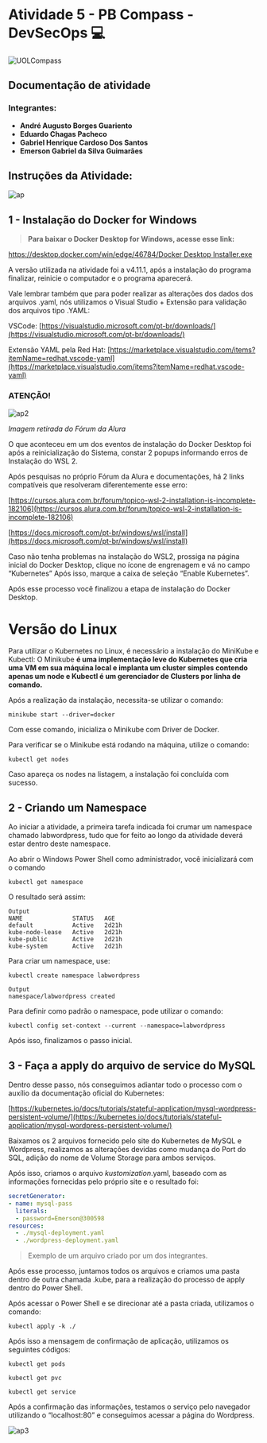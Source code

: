 # Atividade 5 - PB Compass - DevSecOps **💻**

![UOLCompass](https://user-images.githubusercontent.com/63206031/184054741-3c1f3e23-1595-43e8-bba8-46c76acb50fd.png)


## **Documentação de atividade**

### **Integrantes:**

- ****André Augusto Borges Guariento****
- ****Eduardo Chagas Pacheco****
- ****Gabriel Henrique Cardoso Dos Santos****
- **Emerson Gabriel da Silva Guimarães**

## Instruções da Atividade:

![ap](https://user-images.githubusercontent.com/63206031/184054831-cf7df894-b123-402d-a8fd-ec818a979051.jpeg)


## 1 - Instalação do Docker for Windows

> **Para baixar o Docker Desktop for Windows, acesse esse link:**
> 

[https://desktop.docker.com/win/edge/46784/Docker Desktop Installer.exe](https://desktop.docker.com/win/edge/46784/Docker%20Desktop%20Installer.exe)

A versão utilizada na atividade foi a v4.11.1, após a instalação do programa finalizar, reinicie o computador e o programa aparecerá. 

Vale lembrar também que para poder realizar as alterações dos dados dos arquivos .yaml, nós utilizamos o Visual Studio + Extensão para validação dos arquivos tipo .YAML:

VSCode: [https://visualstudio.microsoft.com/pt-br/downloads/](https://visualstudio.microsoft.com/pt-br/downloads/)

Extensão YAML pela Red Hat: [https://marketplace.visualstudio.com/items?itemName=redhat.vscode-yaml](https://marketplace.visualstudio.com/items?itemName=redhat.vscode-yaml) 

### ATENÇÃO!

![ap2](https://user-images.githubusercontent.com/63206031/184054886-04af0437-ce80-40b5-b577-3bcc785ae7d9.jpeg)

*Imagem retirada do Fórum da Alura*

O que aconteceu em um dos eventos de instalação do Docker Desktop foi após a reinicialização do Sistema, constar 2 popups informando erros de Instalação do WSL 2. 

Após pesquisas no próprio Fórum da Alura e documentações, há 2 links compatíveis que resolveram diferentemente esse erro: 

[https://cursos.alura.com.br/forum/topico-wsl-2-installation-is-incomplete-182106](https://cursos.alura.com.br/forum/topico-wsl-2-installation-is-incomplete-182106)

[https://docs.microsoft.com/pt-br/windows/wsl/install](https://docs.microsoft.com/pt-br/windows/wsl/install)

Caso não tenha problemas na instalação do WSL2, prossiga na página inicial do Docker Desktop, clique no ícone de engrenagem e vá no campo “Kubernetes” Após isso, marque a caixa de seleção “Enable Kubernetes”. 

Após esse processo você finalizou a etapa de instalação do Docker Desktop.

# Versão do Linux

Para utilizar o Kubernetes no Linux, é necessário a instalação do MiniKube e Kubectl: O Minikube **é uma implementação leve do Kubernetes que cria uma VM em sua máquina local e implanta um cluster simples contendo apenas um node e Kubectl é um gerenciador de Clusters por linha de comando.** 

Após a realização da instalação, necessita-se utilizar o comando:

```docker
minikube start --driver=docker

```

Com esse comando, inicializa o Minikube com Driver de Docker.

Para verificar se o Minikube está rodando na máquina, utilize o comando:

```docker
kubectl get nodes
```

Caso apareça os nodes na listagem, a instalação foi concluída com sucesso.

## 2 - Criando um Namespace

Ao iniciar a atividade, a primeira tarefa indicada foi crumar um namespace chamado labwordpress, tudo que for feito ao longo da atividade deverá estar dentro deste namespace. 

Ao abrir o Windows Power Shell como administrador, você inicializará com o comando 

```docker
kubectl get namespace
```

O resultado será assim:


```docker
Output
NAME              STATUS   AGE
default           Active   2d21h
kube-node-lease   Active   2d21h
kube-public       Active   2d21h
kube-system       Active   2d21h
```

Para criar um namespace, use:

```docker
kubectl create namespace labwordpress
```

```docker
Output
namespace/labwordpress created
```

Para definir como padrão o namespace, pode utilizar o comando:

```docker
kubectl config set-context --current --namespace=labwordpress
```

Após isso, finalizamos o passo inicial. 

## 3 - Faça a apply do arquivo de service do MySQL

Dentro desse passo, nós conseguimos adiantar todo o processo com o auxílio da documentação oficial do Kubernetes: 

[https://kubernetes.io/docs/tutorials/stateful-application/mysql-wordpress-persistent-volume/](https://kubernetes.io/docs/tutorials/stateful-application/mysql-wordpress-persistent-volume/)

Baixamos os 2 arquivos fornecido pelo site do Kubernetes de MySQL e Wordpress, realizamos as alterações devidas como mudança do Port do SQL, adição do nome de Volume Storage para ambos serviços. 

Após isso, criamos o arquivo *kustomization*.yaml, baseado com as informações fornecidas pelo próprio site e o resultado foi: 

```yaml
secretGenerator:
- name: mysql-pass
  literals:
  - password=Emerson@300598
resources:
  - ./mysql-deployment.yaml
  - ./wordpress-deployment.yaml
```

> Exemplo de um arquivo criado por um dos integrantes.
> 

Após esse processo, juntamos todos os arquivos e criamos uma pasta dentro de outra chamada .kube, para a realização do processo de apply dentro do Power Shell.

Após acessar o Power Shell e se direcionar até a pasta criada, utilizamos o comando:

```docker
kubectl apply -k ./
```

Após isso a mensagem de confirmação de aplicação, utilizamos os seguintes códigos:

```docker
kubectl get pods 
```

```docker
kubectl get pvc
```

```docker
kubectl get service
```

Após a confirmação das informações, testamos o serviço pelo navegador utilizando o “localhost:80” e conseguimos acessar a página do Wordpress. 

![ap3](https://user-images.githubusercontent.com/63206031/184055162-f906f13d-8088-4710-8dc8-396500eb68fb.jpeg)


